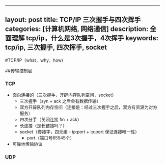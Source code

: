 ---
 layout: post
 title: TCP/IP 三次握手与四次挥手
 categories: [计算机网络, 网络通信]
 description: 全面理解 tcp/ip，什么是3次握手，4次挥手
 keywords: tcp/ip, 三次握手, 四次挥手, socket
 ---
 
 #TCP/IP（what，why，how)
 
 ##传输控制层
 
 ### TCP
 
 - 面向连接的（三次握手，开辟内存队列空间，socket）
   - 三次握手（syn + ack 之后会有数据传输）
   - 双方开辟队列内存空间（连接是：经过三次握手之后，双方有资源为对方服务）
   - 四次分手（关闭连接 fin + ack）
   - 长连接（是长链接吗？）
   - socket（套接字，四元组 - ip:port + ip:port 保证连接唯一性）
     - port（端口号65545个）
 - 可靠地传输协议
 
 ### UDP
 
  
